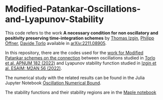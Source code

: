 # Modified-Patankar-Oscillations-and-Lyapunov-Stability

This code refers to the work **A necessary condition for non oscillatory and positivity preserving time-integration schemes** by [Thomas Izgin](http://www.mathematik.uni-kassel.de/~izgin/publications.php?lang=en), [Philipp Öffner](https://philippoeffner.de/), [Davide Torlo](https://davidetorlo.it)  available in [arXiv:2211.08905](https://arxiv.org/abs/2211.08905).

In this repository, there are the codes used for the [work for Modified Patankar schemes on the connection](https://arxiv.org/abs/2211.08905) between oscillations studied in [Torlo et al. APNUM 182 (2022)](https://doi.org/10.1016/j.apnum.2022.07.014) and Lyapunov stability function studied in [Izgin et al. ESAIM: M2AN 56 (2022)](https://doi.org/10.1051/m2an/2022031).

The numerical study with the related results can be found in the Julia Jupyter Notebook [Oscillation Numerical Bound](<notebooks/Oscillations Numerical Bounds.ipynb>).

The stability functions and their stability regions are in the [Maple notebook](notebooks/StabilityFunctions.mw)
